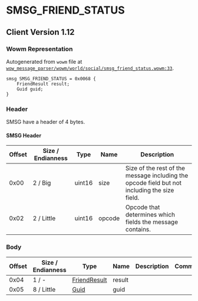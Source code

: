 # SMSG_FRIEND_STATUS

## Client Version 1.12

### Wowm Representation

Autogenerated from `wowm` file at [`wow_message_parser/wowm/world/social/smsg_friend_status.wowm:33`](https://github.com/gtker/wow_messages/tree/main/wow_message_parser/wowm/world/social/smsg_friend_status.wowm#L33).
```rust,ignore
smsg SMSG_FRIEND_STATUS = 0x0068 {
    FriendResult result;
    Guid guid;
}
```
### Header

SMSG have a header of 4 bytes.

#### SMSG Header

| Offset | Size / Endianness | Type   | Name   | Description |
| ------ | ----------------- | ------ | ------ | ----------- |
| 0x00   | 2 / Big           | uint16 | size   | Size of the rest of the message including the opcode field but not including the size field.|
| 0x02   | 2 / Little        | uint16 | opcode | Opcode that determines which fields the message contains.|

### Body

| Offset | Size / Endianness | Type | Name | Description | Comment |
| ------ | ----------------- | ---- | ---- | ----------- | ------- |
| 0x04 | 1 / - | [FriendResult](friendresult.md) | result |  |  |
| 0x05 | 8 / Little | [Guid](../spec/packed-guid.md) | guid |  |  |

